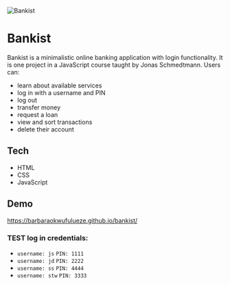 ![Bankist](https://user-images.githubusercontent.com/17248394/160609563-f8e6afaf-9008-4436-9f33-78ea8ee0e45b.png)


# Bankist

Bankist is a minimalistic online banking application with login functionality. It is one project in a JavaScript course taught by Jonas Schmedtmann. Users can:

- learn about available services
- log in with a username and PIN
- log out
- transfer money
- request a loan
- view and sort transactions
- delete their account

## Tech

- HTML
- CSS
- JavaScript


## Demo
https://barbaraokwufulueze.github.io/bankist/


### TEST log in credentials:

- `username: js` `PIN: 1111`
- `username: jd` `PIN: 2222`
- `username: ss` `PIN: 4444`
- `username: stw` `PIN: 3333`
